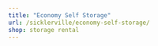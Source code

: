 ```yaml
---
title: "Economy Self Storage"
url: /sicklerville/economy-self-storage/
shop: storage rental
---
```

